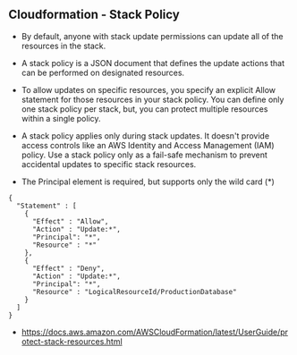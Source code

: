 ## Cloudformation - Stack Policy

- By default, anyone with stack update permissions can update all of the resources in the stack.

- A stack policy is a JSON document that defines the update actions that can be performed on designated resources.

- To allow updates on specific resources, you specify an explicit Allow statement for those resources in your stack policy. You can define only one stack policy per stack, but, you can protect multiple resources within a single policy.

- A stack policy applies only during stack updates. It doesn't provide access controls like an AWS Identity and Access Management (IAM) policy. Use a stack policy only as a fail-safe mechanism to prevent accidental updates to specific stack resources. 


- The Principal element is required, but supports only the wild card (*)

```
{
  "Statement" : [
    {
      "Effect" : "Allow",
      "Action" : "Update:*",
      "Principal": "*",
      "Resource" : "*"
    },
    {
      "Effect" : "Deny",
      "Action" : "Update:*",
      "Principal": "*",
      "Resource" : "LogicalResourceId/ProductionDatabase"
    }
  ]
}
```

- https://docs.aws.amazon.com/AWSCloudFormation/latest/UserGuide/protect-stack-resources.html